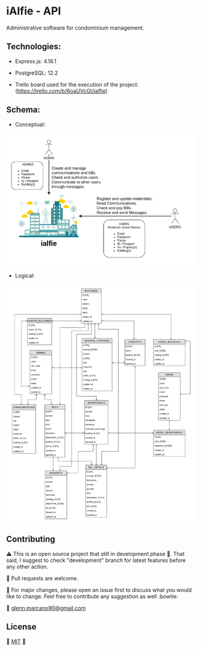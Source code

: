 # iAlfie - API

Administrative software for condominium management.

## Technologies:

* Express.js:  4.16.1

* PostgreSQL: 12.2

* Trello board used for the execution of the project: (https://trello.com/b/6oaUVcGI/ialfie)

## Schema:

* Conceptual:

![Conceptual schema](/assets/ialfie_conceptual_model.png)

* Logical:

![Logical schema](/assets/ialfie_logic_model.png)

## Contributing

:warning: This is an open source project that still in development phase :baby:. That said, I suggest to check "development" branch for latest features before any other action.

:electric_plug: Pull requests are welcome. 

:wrench: For major changes, please open an issue first to discuss what you would like to change. Feel free to contribute any suggestion as well :bowtie:

:email: glenn.marcano90@gmail.com

## License
:space_invader: [MIT](https://choosealicense.com/licenses/mit/) :space_invader:
